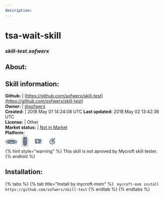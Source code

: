 ```yaml
---  
description:   
---  
```

# tsa-wait-skill  
### _skill-test.sofwerx_  
## About:  


## Skill information:  
**Github:** | [https://github.com/sofwerx/skill-test](https://github.com/sofwerx/skill-test)  
**Owner:** | [@sofwerx](https://github.com/sofwerx)  
**Created:** | 2018 May 01 14:24:08 UTC  **Last updated:** 2018 May 02 13:42:36 UTC  
**License:** | Other  
**Market status:** | [Not in Market](https://market.mycroft.ai/skill/)  
**Platform:**  
 ![](../.gitbook/assets/mark-1-icon.png)  ![](../.gitbook/assets/mark-2-icon.png)  ![](../.gitbook/assets/picroft-icon.png)  ![](../.gitbook/assets/kde.png)   
{% hint style="warning" %}
This skill is not aproved by Mycroft skill tester.
{% endhint %}
    
## Installation:  
{% tabs %}
{% tab title="Install by mycroft-msm" %}
``` mycroft-msm install https://github.com/sofwerx/skill-test```
{% endtab %}
  {% endtabs %}
  